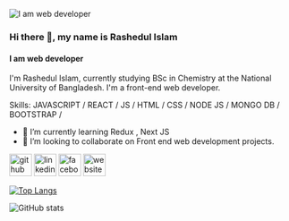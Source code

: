 ![I am web developer](https://i.ibb.co/WtQC5tn/Web-Developer-1.png)
### Hi there 👋, my name is Rashedul Islam
#### I am web developer

I'm Rashedul Islam, currently studying BSc in Chemistry at the National University of Bangladesh. I'm a front-end web developer.

Skills: JAVASCRIPT / REACT / JS / HTML / CSS / NODE JS / MONGO DB / BOOTSTRAP / 

- 🌱 I’m currently learning Redux , Next JS 
- 👯 I’m looking to collaborate on Front end web development projects. 


[<img src='https://cdn.jsdelivr.net/npm/simple-icons@3.0.1/icons/github.svg' alt='github' height='40'>](https://github.com/Rashedul-4-Islam)  [<img src='https://cdn.jsdelivr.net/npm/simple-icons@3.0.1/icons/linkedin.svg' alt='linkedin' height='40'>](https://www.linkedin.com/in/rashedul-islam14/)  [<img src='https://cdn.jsdelivr.net/npm/simple-icons@3.0.1/icons/facebook.svg' alt='facebook' height='40'>](https://www.facebook.com/rashedul.islam444)  [<img src='https://cdn.jsdelivr.net/npm/simple-icons@3.0.1/icons/icloud.svg' alt='website' height='40'>](https://rashedul-islam.me/)  

[![Top Langs](https://github-readme-stats.vercel.app/api/top-langs/?username=Rashedul-4-Islam)](https://github.com/anuraghazra/github-readme-stats)

![GitHub stats](https://github-readme-stats.vercel.app/api?username=Rashedul-4-Islam&show_icons=true)  


